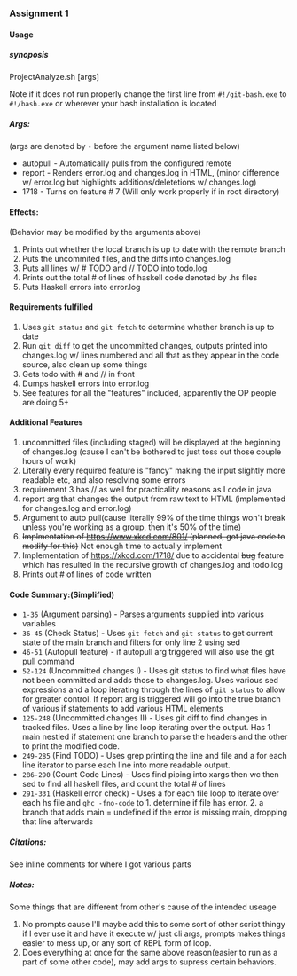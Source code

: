 ### Assignment 1


#### Usage

##### synoposis
ProjectAnalyze.sh [args]

Note if it does not run properly change the first line from `#!/git-bash.exe` to `#!/bash.exe` or wherever your bash installation is located

##### Args:
(args are denoted by `-` before the argument name listed below)
- autopull - Automatically pulls from the configured remote
- report - Renders error.log and changes.log in HTML, (minor difference w/ error.log but highlights additions/deletetions w/ changes.log)
- 1718 - Turns on feature # 7 (Will only work properly if in root directory)

#### Effects:
(Behavior may be modified by the arguments above)
1. Prints out whether the local branch is up to date with the remote branch
2. Puts the uncommited files, and the diffs into changes.log
3. Puts all lines w/ # TODO and // TODO into todo.log
4. Prints out the total # of lines of haskell code denoted by .hs files
5. Puts Haskell errors into error.log

#### Requirements fulfilled
1. Uses `git status` and `git fetch` to determine whether branch is up to date
2. Run `git diff` to get the uncommitted changes, outputs printed into changes.log w/ lines numbered and all that as they appear in the code source, also clean up some things
3. Gets todo with # and // in front
4. Dumps haskell errors into error.log
5. See features for all the "features" included, apparently the OP people are doing 5+

#### Additional Features
1. uncommitted files (including staged) will be displayed at the beginning of changes.log (cause I can't be bothered to just toss out those couple hours of work)
2. Literally every required feature is "fancy" making the input slightly more readable etc, and also resolving some errors
3. requirement 3 has // as well for practicality reasons as I code in java
4. report arg that changes the output from raw text to HTML (implemented for changes.log and error.log)
5. Argument to auto pull(cause literally 99% of the time things won't break unless you're working as a group, then it's 50% of the time)
6. ~~Implmentation of https://www.xkcd.com/801/ (planned, got java code to modify for this)~~ Not enough time to actually implement
7. Implementation of https://xkcd.com/1718/ due to accidental ~~bug~~ feature which has resulted in the recursive growth of changes.log and todo.log 
8. Prints out # of lines of code written

#### Code Summary:(Simplified)

- `1-35` (Argument parsing) - Parses arguments supplied into various variables
- `36-45` (Check Status) - Uses `git fetch` and `git status` to get current state of the main branch and filters for only line 2 using sed
- `46-51` (Autopull feature) - if autopull arg triggered will also use the git pull command
- `52-124` (Uncommitted changes I) - Uses git status to find what files have not been committed and adds those to changes.log. Uses various sed expressions and a loop iterating through the lines of `git status` to allow for greater control. If report arg is triggered will go into the true branch of various if statements to add various HTML elements
- `125-248` (Uncommitted changes II) - Uses git diff to find changes in tracked files. Uses a line by line loop iterating over the output. Has 1 main nestled if statement one branch to parse the headers and the other to print the modified code.
-  `249-285` (Find TODO) - Uses grep printing the line and file and a for each line iterator to parse each line into more readable output.
- `286-290` (Count Code Lines) - Uses find piping into xargs then wc then sed to find all haskell files, and count the total # of lines
- `291-331` (Haskell error check) - Uses a for each file loop to iterate over each hs file and `ghc -fno-code` to 1. determine if file has error. 2. a branch that adds main = undefined if the error is missing main, dropping that line afterwards

##### Citations:
See inline comments for where I got various parts

##### Notes:

Some things that are different from other's cause of the intended useage

1. No prompts cause I'll maybe add this to some sort of other script thingy if I ever use it and have it execute w/ just cli args, prompts makes things easier to mess up, or any sort of REPL form of loop.
2. Does everything at once for the same above reason(easier to run as a part of some other code), may add args to supress certain behaviors.
